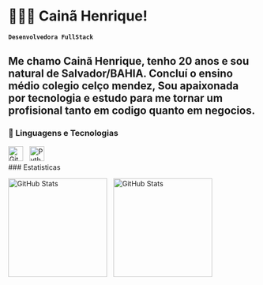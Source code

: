# 👩🏻‍💻 Cainã Henrique!

**`Desenvolvedora FullStack`**

Me chamo Cainã Henrique, tenho 20 anos e sou natural de Salvador/BAHIA. Concluí o ensino médio colegio celço mendez, Sou apaixonada por tecnologia e estudo para me tornar um profisional tanto em codigo quanto em negocios.
---

### 🤖 Linguagens e Tecnologias

<img 
    align="left" 
    alt="Git" 
    title="Git"
    width="30px" 
    style="padding-right: 10px;" 
    src="https://cdn.jsdelivr.net/gh/devicons/devicon@latest/icons/git/git-original.svg" 
/>
<img 
    align="left" 
    alt="Python" 
    title="Python"
    width="30px" 
    style="padding-right: 10px;" 
    src="https://cdn.jsdelivr.net/gh/devicons/devicon@latest/icons/python/python-original.svg" 
/>



<br/>
<br/>
### Estatisticas


<img 
      align="left" 
      alt="GitHub Stats" 
      height="200" 
      style="padding-right: 10px;" 
      src="https://github-readme-stats.vercel.app/api?username=Cxxdev-code&theme=tokyonight&show_icons=true" 
  />


<img 
      align="left" 
      alt="GitHub Stats" 
      height="200"
      style="padding-right: 10px;" 
      src="https://github-readme-stats.vercel.app/api/top-langs/?username=Cxxdev-code&theme=tokyonight&layout=compact&custom_title=Tecnologias&langs_count=9" 
  />
